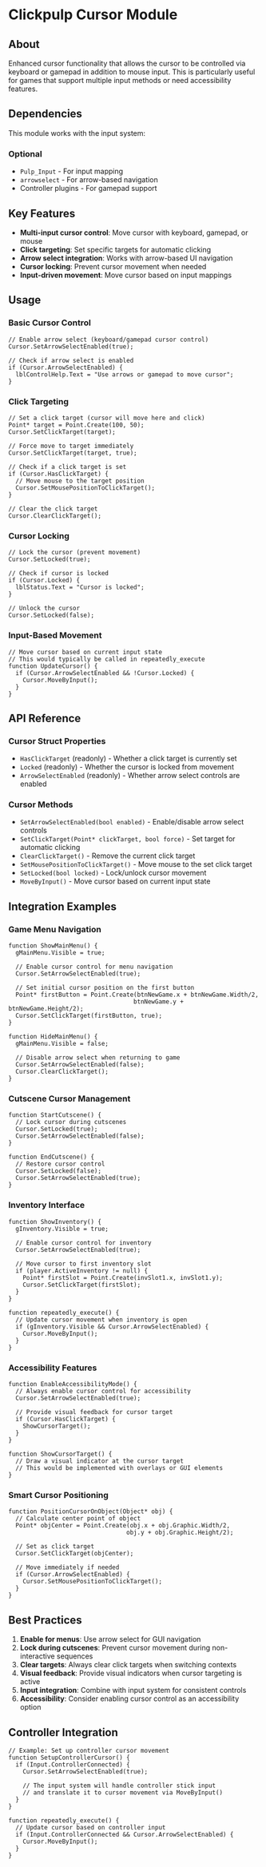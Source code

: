 # Clickpulp Cursor Module

## About

Enhanced cursor functionality that allows the cursor to be controlled via keyboard or gamepad in addition to mouse input. This is particularly useful for games that support multiple input methods or need accessibility features.

## Dependencies

This module works with the input system:

### Optional

* `Pulp_Input` - For input mapping
* `arrowselect` - For arrow-based navigation
* Controller plugins - For gamepad support

## Key Features

* **Multi-input cursor control**: Move cursor with keyboard, gamepad, or mouse
* **Click targeting**: Set specific targets for automatic clicking
* **Arrow select integration**: Works with arrow-based UI navigation
* **Cursor locking**: Prevent cursor movement when needed
* **Input-driven movement**: Move cursor based on input mappings

## Usage

### Basic Cursor Control

```agscript
// Enable arrow select (keyboard/gamepad cursor control)
Cursor.SetArrowSelectEnabled(true);

// Check if arrow select is enabled
if (Cursor.ArrowSelectEnabled) {
  lblControlHelp.Text = "Use arrows or gamepad to move cursor";
}
```

### Click Targeting

```agscript
// Set a click target (cursor will move here and click)
Point* target = Point.Create(100, 50);
Cursor.SetClickTarget(target);

// Force move to target immediately
Cursor.SetClickTarget(target, true);

// Check if a click target is set
if (Cursor.HasClickTarget) {
  // Move mouse to the target position
  Cursor.SetMousePositionToClickTarget();
}

// Clear the click target
Cursor.ClearClickTarget();
```

### Cursor Locking

```agscript
// Lock the cursor (prevent movement)
Cursor.SetLocked(true);

// Check if cursor is locked
if (Cursor.Locked) {
  lblStatus.Text = "Cursor is locked";
}

// Unlock the cursor
Cursor.SetLocked(false);
```

### Input-Based Movement

```agscript
// Move cursor based on current input state
// This would typically be called in repeatedly_execute
function UpdateCursor() {
  if (Cursor.ArrowSelectEnabled && !Cursor.Locked) {
    Cursor.MoveByInput();
  }
}
```

## API Reference

### Cursor Struct Properties

* `HasClickTarget` (readonly) - Whether a click target is currently set
* `Locked` (readonly) - Whether the cursor is locked from movement
* `ArrowSelectEnabled` (readonly) - Whether arrow select controls are enabled

### Cursor Methods

* `SetArrowSelectEnabled(bool enabled)` - Enable/disable arrow select controls
* `SetClickTarget(Point* clickTarget, bool force)` - Set target for automatic clicking
* `ClearClickTarget()` - Remove the current click target
* `SetMousePositionToClickTarget()` - Move mouse to the set click target
* `SetLocked(bool locked)` - Lock/unlock cursor movement
* `MoveByInput()` - Move cursor based on current input state

## Integration Examples

### Game Menu Navigation

```agscript
function ShowMainMenu() {
  gMainMenu.Visible = true;
  
  // Enable cursor control for menu navigation
  Cursor.SetArrowSelectEnabled(true);
  
  // Set initial cursor position on the first button
  Point* firstButton = Point.Create(btnNewGame.x + btnNewGame.Width/2, 
                                   btnNewGame.y + btnNewGame.Height/2);
  Cursor.SetClickTarget(firstButton, true);
}

function HideMainMenu() {
  gMainMenu.Visible = false;
  
  // Disable arrow select when returning to game
  Cursor.SetArrowSelectEnabled(false);
  Cursor.ClearClickTarget();
}
```

### Cutscene Cursor Management

```agscript
function StartCutscene() {
  // Lock cursor during cutscenes
  Cursor.SetLocked(true);
  Cursor.SetArrowSelectEnabled(false);
}

function EndCutscene() {
  // Restore cursor control
  Cursor.SetLocked(false);
  Cursor.SetArrowSelectEnabled(true);
}
```

### Inventory Interface

```agscript
function ShowInventory() {
  gInventory.Visible = true;
  
  // Enable cursor control for inventory
  Cursor.SetArrowSelectEnabled(true);
  
  // Move cursor to first inventory slot
  if (player.ActiveInventory != null) {
    Point* firstSlot = Point.Create(invSlot1.x, invSlot1.y);
    Cursor.SetClickTarget(firstSlot);
  }
}

function repeatedly_execute() {
  // Update cursor movement when inventory is open
  if (gInventory.Visible && Cursor.ArrowSelectEnabled) {
    Cursor.MoveByInput();
  }
}
```

### Accessibility Features

```agscript
function EnableAccessibilityMode() {
  // Always enable cursor control for accessibility
  Cursor.SetArrowSelectEnabled(true);
  
  // Provide visual feedback for cursor target
  if (Cursor.HasClickTarget) {
    ShowCursorTarget();
  }
}

function ShowCursorTarget() {
  // Draw a visual indicator at the cursor target
  // This would be implemented with overlays or GUI elements
}
```

### Smart Cursor Positioning

```agscript
function PositionCursorOnObject(Object* obj) {
  // Calculate center point of object
  Point* objCenter = Point.Create(obj.x + obj.Graphic.Width/2,
                                 obj.y + obj.Graphic.Height/2);
  
  // Set as click target
  Cursor.SetClickTarget(objCenter);
  
  // Move immediately if needed
  if (Cursor.ArrowSelectEnabled) {
    Cursor.SetMousePositionToClickTarget();
  }
}
```

## Best Practices

1. **Enable for menus**: Use arrow select for GUI navigation
2. **Lock during cutscenes**: Prevent cursor movement during non-interactive sequences
3. **Clear targets**: Always clear click targets when switching contexts
4. **Visual feedback**: Provide visual indicators when cursor targeting is active
5. **Input integration**: Combine with input system for consistent controls
6. **Accessibility**: Consider enabling cursor control as an accessibility option

## Controller Integration

```agscript
// Example: Set up controller cursor movement
function SetupControllerCursor() {
  if (Input.ControllerConnected) {
    Cursor.SetArrowSelectEnabled(true);
    
    // The input system will handle controller stick input
    // and translate it to cursor movement via MoveByInput()
  }
}

function repeatedly_execute() {
  // Update cursor based on controller input
  if (Input.ControllerConnected && Cursor.ArrowSelectEnabled) {
    Cursor.MoveByInput();
  }
}
```
